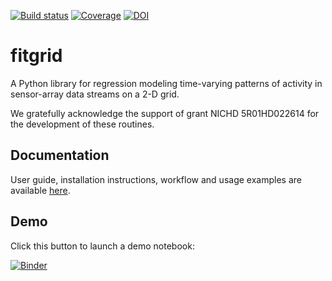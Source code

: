 [![Build status](https://github.com/kutaslab/fitgrid/actions/workflows/fitgrid-cid.yml/badge.svg)](https://github.com/kutaslab/fitgrid/actions)
[![Coverage](https://codecov.io/gh/kutaslab/fitgrid/branch/main/graph/badge.svg)](https://codecov.io/gh/kutaslab/fitgrid)
[![DOI](https://zenodo.org/badge/147436563.svg)](https://zenodo.org/badge/latestdoi/147436563)

# fitgrid

A Python library for regression modeling time-varying patterns of activity in sensor-array data streams on a 2-D grid.

We gratefully acknowledge the support of grant NICHD 5R01HD022614 for the development of these routines.

## Documentation

User guide, installation instructions, workflow and usage examples are available [here](https://kutaslab.github.io/fitgrid).

## Demo

Click this button to launch a demo notebook:

[![Binder](https://mybinder.org/badge.svg)](https://mybinder.org/v2/gh/kutaslab/fitgrid/main?filepath=notebooks/Demo.ipynb)
